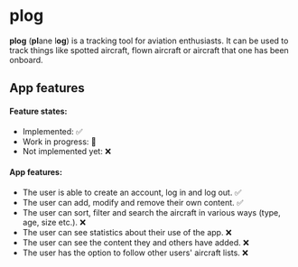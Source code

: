 # plog
**plog** (**pl**ane l**og**) is a tracking tool for aviation enthusiasts. It can be used to track things like spotted aircraft, flown aircraft or aircraft that one has been onboard.

## App features

#### Feature states:
- Implemented: ✅
- Work in progress: 🚧
- Not implemented yet: ❌

#### App features:
- The user is able to create an account, log in and log out. ✅
- The user can add, modify and remove their own content. ✅
- The user can sort, filter and search the aircraft in various ways (type, age, size etc.). ❌
- The user can see statistics about their use of the app. ❌
- The user can see the content they and others have added. ❌
- The user has the option to follow other users' aircraft lists. ❌